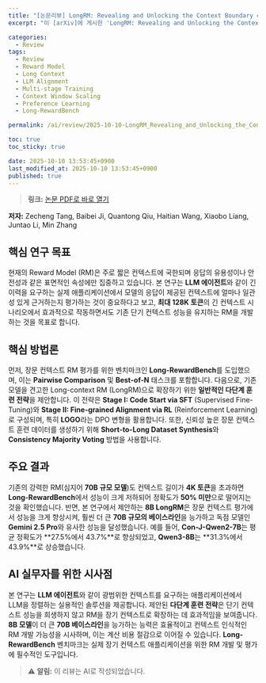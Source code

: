```yaml
---
title: "[논문리뷰] LongRM: Revealing and Unlocking the Context Boundary of Reward Modeling"
excerpt: "이 [arXiv]에 게시한 'LongRM: Revealing and Unlocking the Context Boundary of Reward Modeling' 논문에 대한 자세한 리뷰입니다."

categories:
  - Review
tags:
  - Review
  - Reward Model
  - Long Context
  - LLM Alignment
  - Multi-stage Training
  - Context Window Scaling
  - Preference Learning
  - Long-RewardBench

permalink: /ai/review/2025-10-10-LongRM_Revealing_and_Unlocking_the_Context_Boundary_of_Reward_Modeling/

toc: true
toc_sticky: true

date: 2025-10-10 13:53:45+0900
last_modified_at: 2025-10-10 13:53:45+0900
published: true
---
```

> **링크:** [논문 PDF로 바로 열기](https://arxiv.org/abs/2510.06915)

**저자:** Zecheng Tang, Baibei Ji, Quantong Qiu, Haitian Wang, Xiaobo Liang, Juntao Li, Min Zhang



## 핵심 연구 목표
현재의 Reward Model (RM)은 주로 짧은 컨텍스트에 국한되며 응답의 유용성이나 안전성과 같은 표면적인 속성에만 집중하고 있습니다. 본 연구는 **LLM 에이전트**와 같이 긴 이력을 요구하는 실제 애플리케이션에서 모델의 응답이 제공된 컨텍스트에 얼마나 일관성 있게 근거하는지 평가하는 것이 중요하다고 보고, **최대 128K 토큰**의 긴 컨텍스트 시나리오에서 효과적으로 작동하면서도 기존 단기 컨텍스트 성능을 유지하는 RM을 개발하는 것을 목표로 합니다.

## 핵심 방법론
먼저, 장문 컨텍스트 RM 평가를 위한 벤치마크인 **Long-RewardBench**를 도입했으며, 이는 **Pairwise Comparison** 및 **Best-of-N** 태스크를 포함합니다. 다음으로, 기존 모델을 견고한 Long-context RM (LongRM)으로 확장하기 위한 **일반적인 다단계 훈련 전략**을 제안합니다. 이 전략은 **Stage I: Code Start via SFT** (Supervised Fine-Tuning)와 **Stage II: Fine-grained Alignment via RL** (Reinforcement Learning)로 구성되며, 특히 **LOGO**라는 DPO 변형을 활용합니다. 또한, 신뢰성 높은 장문 컨텍스트 훈련 데이터를 생성하기 위해 **Short-to-Long Dataset Synthesis**와 **Consistency Majority Voting** 방법을 사용합니다.

## 주요 결과
기존의 강력한 RM(심지어 **70B 규모 모델**)도 컨텍스트 길이가 **4K 토큰**을 초과하면 **Long-RewardBench**에서 성능이 크게 저하되어 정확도가 **50% 미만**으로 떨어지는 것을 확인했습니다. 반면, 본 연구에서 제안하는 **8B LongRM**은 장문 컨텍스트 평가에서 성능을 크게 향상시켜, 훨씬 더 큰 **70B 규모의 베이스라인**을 능가하고 독점 모델인 **Gemini 2.5 Pro**와 유사한 성능을 달성했습니다. 예를 들어, **Con-J-Qwen2-7B**는 평균 정확도가 **27.5%에서 43.7%**로 향상되었고, **Qwen3-8B**는 **31.3%에서 43.9%**로 상승했습니다.

## AI 실무자를 위한 시사점
본 연구는 **LLM 에이전트**와 같이 광범위한 컨텍스트를 요구하는 애플리케이션에서 LLM을 정렬하는 실용적인 솔루션을 제공합니다. 제안된 **다단계 훈련 전략**은 단기 컨텍스트 성능을 희생하지 않고 RM을 장기 컨텍스트로 확장하는 데 효과적임을 보여줍니다. **8B 모델**이 더 큰 **70B 베이스라인**을 능가하는 능력은 효율적이고 컨텍스트 인식적인 RM 개발 가능성을 시사하며, 이는 계산 비용 절감으로 이어질 수 있습니다. **Long-RewardBench** 벤치마크는 실제 장기 컨텍스트 애플리케이션을 위한 RM 개발 및 평가에 필수적인 도구입니다.

> ⚠️ **알림:** 이 리뷰는 AI로 작성되었습니다.